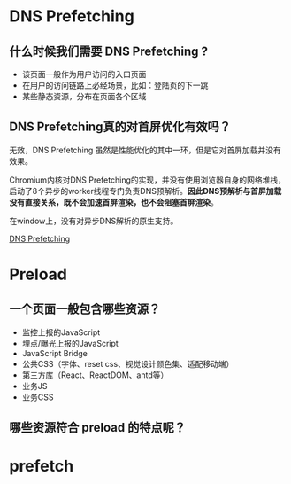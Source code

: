 # DNS Prefetching

## 什么时候我们需要 DNS Prefetching ?

- 该页面一般作为用户访问的入口页面
- 在用户的访问链路上必经场景，比如：登陆页的下一跳
- 某些静态资源，分布在页面各个区域



## DNS Prefetching真的对首屏优化有效吗？

无效，DNS Prefetching 虽然是性能优化的其中一环，但是它对首屏加载并没有效果。

Chromium内核对DNS Prefetching的实现，并没有使用浏览器自身的网络堆栈，启动了8个异步的worker线程专门负责DNS预解析。**因此DNS预解析与首屏加载没有直接关系，既不会加速首屏渲染，也不会阻塞首屏渲染**。

在window上，没有对异步DNS解析的原生支持。

[DNS Prefetching](https://www.chromium.org/developers/design-documents/dns-prefetching/)

# Preload

## 一个页面一般包含哪些资源？

- 监控上报的JavaScript
- 埋点/曝光上报的JavaScript
- JavaScript Bridge
- 公共CSS（字体、reset css、视觉设计颜色集、适配移动端）
- 第三方库（React、ReactDOM、antd等）
- 业务JS
- 业务CSS

## 哪些资源符合 preload 的特点呢？





# prefetch











